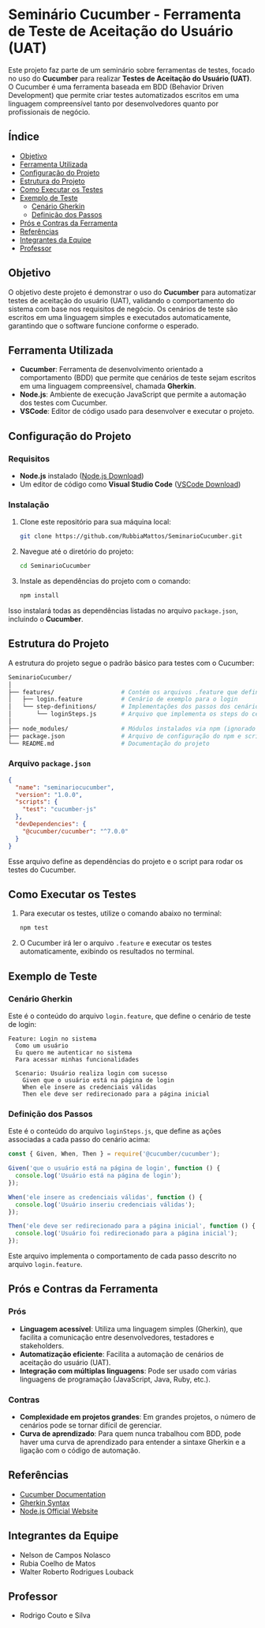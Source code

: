 # Seminário Cucumber - Ferramenta de Teste de Aceitação do Usuário (UAT)

Este projeto faz parte de um seminário sobre ferramentas de testes, focado no uso do **Cucumber** para realizar **Testes de Aceitação do Usuário (UAT)**. O Cucumber é uma ferramenta baseada em BDD (Behavior Driven Development) que permite criar testes automatizados escritos em uma linguagem compreensível tanto por desenvolvedores quanto por profissionais de negócio.

## Índice

- [Objetivo](#objetivo)
- [Ferramenta Utilizada](#ferramenta-utilizada)
- [Configuração do Projeto](#configuração-do-projeto)
- [Estrutura do Projeto](#estrutura-do-projeto)
- [Como Executar os Testes](#como-executar-os-testes)
- [Exemplo de Teste](#exemplo-de-teste)
  - [Cenário Gherkin](#cenário-gherkin)
  - [Definição dos Passos](#definição-dos-passos)
- [Prós e Contras da Ferramenta](#prós-e-contras-da-ferramenta)
- [Referências](#referências)
- [Integrantes da Equipe](#integrantes-da-equipe)
- [Professor](#professor)

## Objetivo

O objetivo deste projeto é demonstrar o uso do **Cucumber** para automatizar testes de aceitação do usuário (UAT), validando o comportamento do sistema com base nos requisitos de negócio. Os cenários de teste são escritos em uma linguagem simples e executados automaticamente, garantindo que o software funcione conforme o esperado.

## Ferramenta Utilizada

- **Cucumber**: Ferramenta de desenvolvimento orientado a comportamento (BDD) que permite que cenários de teste sejam escritos em uma linguagem compreensível, chamada **Gherkin**.
- **Node.js**: Ambiente de execução JavaScript que permite a automação dos testes com Cucumber.
- **VSCode**: Editor de código usado para desenvolver e executar o projeto.

## Configuração do Projeto

### Requisitos

- **Node.js** instalado ([Node.js Download](https://nodejs.org/))
- Um editor de código como **Visual Studio Code** ([VSCode Download](https://code.visualstudio.com/))

### Instalação

1. Clone este repositório para sua máquina local:

   ```bash
   git clone https://github.com/RubbiaMattos/SeminarioCucumber.git
   ```

2. Navegue até o diretório do projeto:

   ```bash
   cd SeminarioCucumber
   ```

3. Instale as dependências do projeto com o comando:

   ```bash
   npm install
   ```

Isso instalará todas as dependências listadas no arquivo `package.json`, incluindo o **Cucumber**.

## Estrutura do Projeto

A estrutura do projeto segue o padrão básico para testes com o Cucumber:

```bash
SeminarioCucumber/
│
├── features/                   # Contém os arquivos .feature que definem os cenários de teste
│   ├── login.feature           # Cenário de exemplo para o login
│   └── step-definitions/       # Implementações dos passos dos cenários de teste
│       └── loginSteps.js       # Arquivo que implementa os steps do cenário de login
│
├── node_modules/               # Módulos instalados via npm (ignorado no .gitignore)
├── package.json                # Arquivo de configuração do npm e scripts do projeto
└── README.md                   # Documentação do projeto
```

### Arquivo `package.json`

```json
{
  "name": "seminariocucumber",
  "version": "1.0.0",
  "scripts": {
    "test": "cucumber-js"
  },
  "devDependencies": {
    "@cucumber/cucumber": "^7.0.0"
  }
}
```

Esse arquivo define as dependências do projeto e o script para rodar os testes do Cucumber.

## Como Executar os Testes

1. Para executar os testes, utilize o comando abaixo no terminal:

   ```bash
   npm test
   ```

2. O Cucumber irá ler o arquivo `.feature` e executar os testes automaticamente, exibindo os resultados no terminal.

## Exemplo de Teste

### Cenário Gherkin

Este é o conteúdo do arquivo `login.feature`, que define o cenário de teste de login:

```gherkin
Feature: Login no sistema
  Como um usuário
  Eu quero me autenticar no sistema
  Para acessar minhas funcionalidades

  Scenario: Usuário realiza login com sucesso
    Given que o usuário está na página de login
    When ele insere as credenciais válidas
    Then ele deve ser redirecionado para a página inicial
```

### Definição dos Passos

Este é o conteúdo do arquivo `loginSteps.js`, que define as ações associadas a cada passo do cenário acima:

```javascript
const { Given, When, Then } = require('@cucumber/cucumber');

Given('que o usuário está na página de login', function () {
  console.log('Usuário está na página de login');
});

When('ele insere as credenciais válidas', function () {
  console.log('Usuário inseriu credenciais válidas');
});

Then('ele deve ser redirecionado para a página inicial', function () {
  console.log('Usuário foi redirecionado para a página inicial');
});
```

Este arquivo implementa o comportamento de cada passo descrito no arquivo `login.feature`.

## Prós e Contras da Ferramenta

### Prós

- **Linguagem acessível**: Utiliza uma linguagem simples (Gherkin), que facilita a comunicação entre desenvolvedores, testadores e stakeholders.
- **Automatização eficiente**: Facilita a automação de cenários de aceitação do usuário (UAT).
- **Integração com múltiplas linguagens**: Pode ser usado com várias linguagens de programação (JavaScript, Java, Ruby, etc.).

### Contras

- **Complexidade em projetos grandes**: Em grandes projetos, o número de cenários pode se tornar difícil de gerenciar.
- **Curva de aprendizado**: Para quem nunca trabalhou com BDD, pode haver uma curva de aprendizado para entender a sintaxe Gherkin e a ligação com o código de automação.

## Referências

- [Cucumber Documentation](https://cucumber.io/docs)
- [Gherkin Syntax](https://cucumber.io/docs/gherkin/)
- [Node.js Official Website](https://nodejs.org/)

## Integrantes da Equipe

- Nelson de Campos Nolasco
- Rubia Coelho de Matos
- Walter Roberto Rodrigues Louback

## Professor

- Rodrigo Couto e Silva
